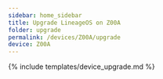 ```yaml
---
sidebar: home_sidebar
title: Upgrade LineageOS on Z00A
folder: upgrade
permalink: /devices/Z00A/upgrade
device: Z00A
---
```

{% include templates/device_upgrade.md %}
